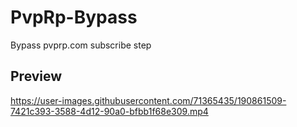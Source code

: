 # PvpRp-Bypass
Bypass pvprp.com subscribe step


## Preview
https://user-images.githubusercontent.com/71365435/190861509-7421c393-3588-4d12-90a0-bfbb1f68e309.mp4
